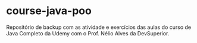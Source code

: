 # course-java-poo
 Repositório de backup com as atividade e exercícios das aulas do curso de Java Completo da Udemy com o Prof. Nélio Alves da DevSuperior.
